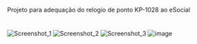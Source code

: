 Projeto para adequação do relogio de ponto KP-1028 ao eSocial
#
#
![Screenshot_1](https://github.com/henriquearaujogit/kp-1028/assets/47193802/b23ddb20-1c13-40b4-8b41-a155a6f1a2aa)
![Screenshot_2](https://github.com/henriquearaujogit/kp-1028/assets/47193802/9f27a995-51bd-438e-8570-9013aa42d82b)
![Screenshot_3](https://github.com/henriquearaujogit/kp-1028/assets/47193802/f104374d-a3c4-41f4-9e0b-ad4433fbeb02)
![image](https://github.com/henriquearaujogit/kp-1028/assets/47193802/8611b3ff-6ecc-4a72-9fd5-f9cbaaf99ed2)

